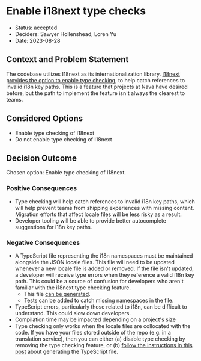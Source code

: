 # Enable i18next type checks

- Status: accepted
- Deciders: Sawyer Hollenshead, Loren Yu
- Date: 2023-08-28

## Context and Problem Statement

The codebase utilizes I18next as its internationalization library. [I18next provides the option to enable type checking](https://www.i18next.com/overview/typescript), to help catch references to invalid i18n key paths. This is a feature that projects at Nava have desired before, but the path to implement the feature isn't always the clearest to teams.

## Considered Options

- Enable type checking of I18next
- Do not enable type checking of I18next

## Decision Outcome

Chosen option: Enable type checking of I18next.

### Positive Consequences

- Type checking will help catch references to invalid i18n key paths, which will help prevent teams from shipping experiences with missing content. Migration efforts that affect locale files will be less risky as a result.
- Developer tooling will be able to provide better autocomplete suggestions for i18n key paths.

### Negative Consequences

- A TypeScript file representing the i18n namespaces must be maintained alongside the JSON locale files. This file will need to be updated whenever a new locale file is added or removed. If the file isn't updated, a developer will receive type errors when they reference a valid i18n key path. This could be a source of confusion for developers who aren't familiar with the i18next type checking feature.
  - This file [can be generated](https://github.com/i18next/i18next-resources-for-ts).
  - Tests can be added to catch missing namespaces in the file.
- TypeScript errors, particularly those related to i18n, can be difficult to understand. This could slow down developers.
- Compilation time may be impacted depending on a project's size
- Type checking only works when the locale files are collocated with the code. If you have your files stored outside of the repo (e.g. in a translation service), then you can either (a) disable type checking by removing the type checking feature, or (b) [follow the instructions in this post](https://dev.to/adrai/supercharge-your-typescript-app-mastering-i18next-for-type-safe-translations-2idp) about generating the TypeScript file.
